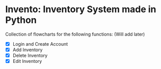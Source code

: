# Invento: Inventory System made in Python

Collection of flowcharts for the following functions: (Will add later)

- [x] Login and Create Account
- [x] Add Inventory
- [x] Delete Inventory
- [x] Edit Inventory
